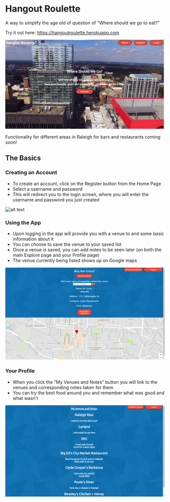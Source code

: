 # Hangout Roulette

A way to simplify the age old of question of "Where should we go to eat?"

Try it out here: https://hangoutroulette.herokuapp.com

![alt text](hangoutHome.png)

Functionality for different areas in Raleigh for bars and restaurants coming soon!

## The Basics

### Creating an Account

* To create an account, click on the Register button from the Home Page
* Select a username and password
* This will redirect you to the login screen, where you will enter the username and password you just created

![alt text](hangoutRegister.png)

### Using the App

* Upon logging in the app will provide you with a venue to and some basic information about it
* You can choose to save the venue to your saved list
* Once a venue is saved, you can add notes to be seen later (on both the main Explore page and your Profile page)
* The venue currently being listed shows up on Google maps

![alt text](hangoutExplore.png)

### Your Profile

* When you click the "My Venues and Notes" button you will link to the venues and corresponding notes taken for them
* You can try the best food around you and remember what was good and what wasn't

![alt text](hangoutProfile.png)
